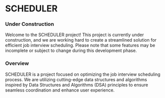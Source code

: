 # SCHEDULER
### Under Construction

Welcome to the SCHEDULER project! This project is currently under construction, and we are working hard to create a streamlined solution for efficient job interview scheduling. Please note that some features may be incomplete or subject to change during this development phase.

### Overview
SCHEDULER is a project focused on optimizing the job interview scheduling process. We are utilizing cutting-edge data structures and algorithms inspired by Data Structures and Algorithms (DSA) principles to ensure seamless coordination and enhance user experience.
